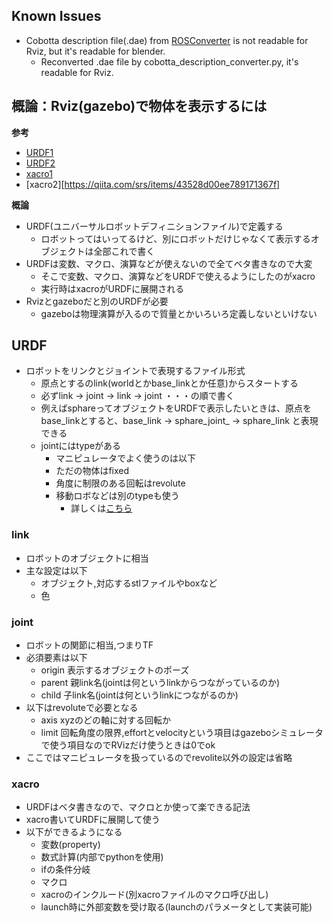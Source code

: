 ## Known Issues
- Cobotta description file(.dae) from [ROSConverter](https://wiki.ros.org/denso_robot_ros/ROSConverter) is not readable for Rviz, but it's readable for blender.
  - Reconverted .dae file by cobotta_description_converter.py, it's readable for Rviz.


## 概論：Rviz(gazebo)で物体を表示するには
**参考**
- [URDF1](https://qiita.com/srs/items/35bbaadd6c4be1e39bb9)
- [URDF2](https://qiita.com/srs/items/77f378230bf856a3625c)
- [xacro1](https://qiita.com/srs/items/9ac7f2f6e47732bb7535)
- [xacro2][https://qiita.com/srs/items/43528d00ee789171367f]
  
**概論**
- URDF(ユニバーサルロボットデフィニションファイル)で定義する
  - ロボットってはいってるけど、別にロボットだけじゃなくて表示するオブジェクトは全部これで書く
- URDFは変数、マクロ、演算などが使えないので全てベタ書きなので大変
  - そこで変数、マクロ、演算などをURDFで使えるようにしたのがxacro
  - 実行時はxacroがURDFに展開される
- Rvizとgazeboだと別のURDFが必要
  - gazeboは物理演算が入るので質量とかいろいろ定義しないといけない

## URDF
- ロボットをリンクとジョイントで表現するファイル形式
  - 原点とするのlink(worldとかbase_linkとか任意)からスタートする
  - 必ずlink -> joint -> link -> joint ・・・の順で書く
  - 例えばsphareってオブジェクトをURDFで表示したいときは、原点をbase_linkとすると、base_link -> sphare_joint_ -> sphare_link と表現できる
  - jointにはtypeがある
    - マニピュレータでよく使うのは以下
    - ただの物体はfixed
    - 角度に制限のある回転はrevolute
    - 移動ロボなどは別のtypeも使う
      - 詳しくは[こちら](http://wiki.ros.org/urdf/XML/joint)

### link
- ロボットのオブジェクトに相当
- 主な設定は以下
  - オブジェクト,対応するstlファイルやboxなど
  - 色

### joint
- ロボットの関節に相当,つまりTF
- 必須要素は以下
  - origin  表示するオブジェクトのポーズ
  - parent  親link名(jointは何というlinkからつながっているのか)
  - child   子link名(jointは何というlinkにつながるのか)
- 以下はrevoluteで必要となる
  - axis    xyzのどの軸に対する回転か
  - limit   回転角度の限界,effortとvelocityという項目はgazeboシミュレータで使う項目なのでRVizだけ使うときは0でok
- ここではマニピュレータを扱っているのでrevolite以外の設定は省略

### xacro
- URDFはベタ書きなので、マクロとか使って楽できる記法
- xacro書いてURDFに展開して使う
- 以下ができるようになる
  - 変数(property)
  - 数式計算(内部でpythonを使用)
  - ifの条件分岐
  - マクロ
  - xacroのインクルード(別xacroファイルのマクロ呼び出し)
  - launch時に外部変数を受け取る(launchのパラメータとして実装可能)